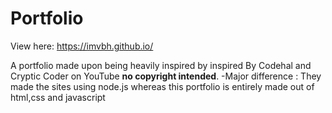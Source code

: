 # Portfolio

View here: https://imvbh.github.io/

A portfolio made upon being heavily inspired by inspired By Codehal and Cryptic Coder on YouTube **no copyright intended**.
-Major difference : They made the sites using node.js whereas this portfolio is entirely made out of html,css and javascript
